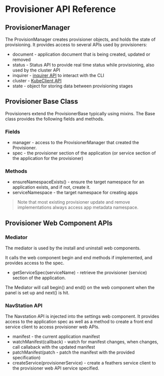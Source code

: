 # Provisioner API Reference

## ProvisionerManager

The ProvisionManager creates provisioner objects, and holds the state of provisioning.  It provides access to several APIs used by provisioners:

* document - application document that is being created, updated or removed
* status - Status API to provide real time status while provisioning, also used by the cluster API
* inquirer - [inquirer API](https://github.com/SBoudrias/Inquirer.js#readme) to interact with the CLI
* cluster - [KubeClient API](/references/kubeclient.md)
* state - object for storing data between provisioning stages

## Provisioner Base Class

Provisioners extend the ProvisionerBase typically using mixins.  The Base class provides the following fields and methods.

### Fields

* manager - access to the ProvisionerManager that created the Provisioner.
* spec - the provisioner section of the application (or service section of the application for the provisioner)

### Methods

* ensureNamespaceExists() - ensure the target namespace for an application exists, and if not, create it.
* serviceNamespace - the target namespace for creating apps

> Note that most existing provisioner update and remove implementations always access app metadata namespace.

## Provisioner Web Component APIs

### Mediator

The mediator is used by the install and uninstall web components.

It calls the web component begin and end methods if implemented, and provides access to the spec.

* getServiceSpec(serviceName) - retrieve the provisioner (service) section of the application.

The Mediator will call begin() and end() on the web component when the panel is set up and next() is hit.

### NavStation API

The Navstation API is injected into the settings web component.  It provides access to the application spec as well as a method to create a front end service client to access provisioner web APIs.

* manifest - the current application manifest
* watchManifest(callback) - watch for manifest changes, when changes, call callaback with the updated manifest
* patchManifest(patch - patch the manifest with the provided specification)
* createService(provisionerService) - create a feathers service client to the provisioner web API service specified.
